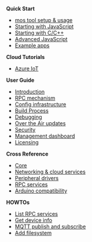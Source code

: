 **Quick Start**

- [mos tool setup & usage](/docs/quickstart/setup.md)
- [Starting with JavaScript](/docs/quickstart/prog1.md)
- [Starting with C/C++](/docs/quickstart/prog2.md)
- [Advanced JavaScript](/docs/quickstart/prog3.md)
- [Example apps](/docs/quickstart/apps.md)

**Cloud Tutorials**

- [Azure IoT](/docs/cloud/azure.md)

**User Guide**

- [Introduction](/docs/userguide/intro.md)
- [RPC mechanism](/docs/userguide/rpc.md)
- [Config infrastructure](/docs/userguide/configuration.md)
- [Build Process](/docs/userguide/build.md)
- [Debugging](/docs/userguide/debug.md)
- [Over the Air updates](/docs/userguide/ota.md)
- [Security](/docs/userguide/security.md)
- [Management dashboard](/docs/userguide/dashboard.md)
- [Licensing](/docs/userguide/licensing.md)

**Cross Reference**

- [Core](/docs/api/core.md)
- [Networking & cloud services](/docs/api/net.md)
- [Peripheral drivers](/docs/api/drivers.md)
- [RPC services](/docs/api/rpc.md)
- [Arduino compatibility](/docs/api/arduino.md)

**HOWTOs**

- [List RPC services](/docs/howtos/rpc-list.md)
- [Get device info](/docs/howtos/get-device-info.md)
- [MQTT publish and subscribe](/docs/howtos/mqtt.md)
- [Add filesystem](/docs/howtos/fs.md)
